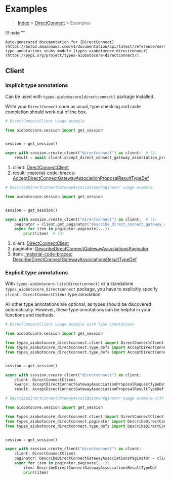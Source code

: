 # Examples

> [Index](../README.md) > [DirectConnect](./README.md) > Examples

!!! note ""

    Auto-generated documentation for [DirectConnect](https://boto3.amazonaws.com/v1/documentation/api/latest/reference/services/directconnect.html#directconnect)
    type annotations stubs module [types-aiobotocore-directconnect](https://pypi.org/project/types-aiobotocore-directconnect/).

## Client

### Implicit type annotations

Can be used with `types-aiobotocore[directconnect]` package installed.

Write your `DirectConnect` code as usual,
type checking and code completion should work out of the box.



```python
# DirectConnectClient usage example

from aiobotocore.session import get_session


session = get_session()

async with session.create_client("directconnect") as client:  # (1)
    result = await client.accept_direct_connect_gateway_association_proposal()  # (2)
```

1. client: [DirectConnectClient](./client.md)
2. result: [:material-code-braces: AcceptDirectConnectGatewayAssociationProposalResultTypeDef](./type_defs.md#acceptdirectconnectgatewayassociationproposalresulttypedef) 



```python
# DescribeDirectConnectGatewayAssociationsPaginator usage example

from aiobotocore.session import get_session


session = get_session()

async with session.create_client("directconnect") as client:  # (1)
    paginator = client.get_paginator("describe_direct_connect_gateway_associations")  # (2)
    async for item in paginator.paginate(...):
        print(item)  # (3)
```

1. client: [DirectConnectClient](./client.md)
2. paginator: [DescribeDirectConnectGatewayAssociationsPaginator](./paginators.md#describedirectconnectgatewayassociationspaginator)
3. item: [:material-code-braces: DescribeDirectConnectGatewayAssociationsResultTypeDef](./type_defs.md#describedirectconnectgatewayassociationsresulttypedef) 




### Explicit type annotations

With `types-aiobotocore-lite[directconnect]`
or a standalone `types_aiobotocore_directconnect` package, you have to explicitly specify
`client: DirectConnectClient` type annotation.

All other type annotations are optional, as types should be discovered automatically.
However, these type annotations can be helpful in your functions and methods.


```python
# DirectConnectClient usage example with type annotations

from aiobotocore.session import get_session

from types_aiobotocore_directconnect.client import DirectConnectClient
from types_aiobotocore_directconnect.type_defs import AcceptDirectConnectGatewayAssociationProposalResultTypeDef
from types_aiobotocore_directconnect.type_defs import AcceptDirectConnectGatewayAssociationProposalRequestTypeDef


session = get_session()

async with session.create_client("directconnect") as client:
    client: DirectConnectClient
    kwargs: AcceptDirectConnectGatewayAssociationProposalRequestTypeDef = {...}
    result: AcceptDirectConnectGatewayAssociationProposalResultTypeDef = await client.accept_direct_connect_gateway_association_proposal(**kwargs)
```



```python
# DescribeDirectConnectGatewayAssociationsPaginator usage example with type annotations

from aiobotocore.session import get_session

from types_aiobotocore_directconnect.client import DirectConnectClient
from types_aiobotocore_directconnect.paginator import DescribeDirectConnectGatewayAssociationsPaginator
from types_aiobotocore_directconnect.type_defs import DescribeDirectConnectGatewayAssociationsResultTypeDef


session = get_session()

async with session.create_client("directconnect") as client:
    client: DirectConnectClient
    paginator: DescribeDirectConnectGatewayAssociationsPaginator = client.get_paginator("describe_direct_connect_gateway_associations")
    async for item in paginator.paginate(...):
        item: DescribeDirectConnectGatewayAssociationsResultTypeDef
        print(item)
```


